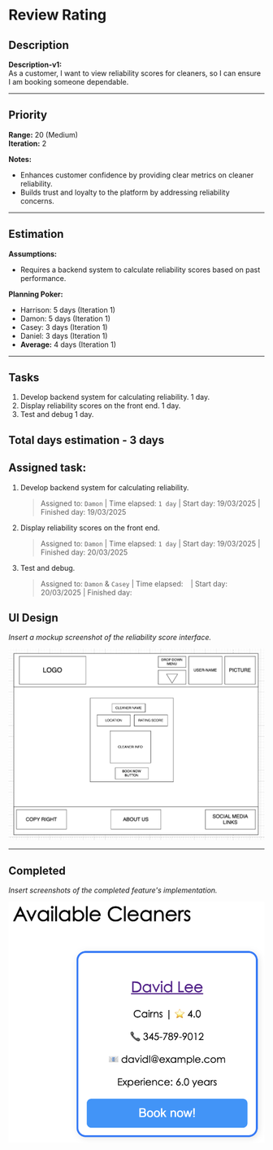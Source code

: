 # Review Rating

## Description
**Description-v1:**  
As a customer, I want to view reliability scores for cleaners, so I can ensure I am booking someone dependable.

---

## Priority
**Range:** 20 (Medium)  
**Iteration:** 2  

**Notes:**  
- Enhances customer confidence by providing clear metrics on cleaner reliability.  
- Builds trust and loyalty to the platform by addressing reliability concerns.

---

## Estimation
**Assumptions:**  
- Requires a backend system to calculate reliability scores based on past performance.  

**Planning Poker:**  
- Harrison: 5 days (Iteration 1)  
- Damon: 5 days (Iteration 1)  
- Casey: 3 days (Iteration 1)  
- Daniel: 3 days (Iteration 1)  
- **Average:** 4 days (Iteration 1)  

---

## Tasks
1. Develop backend system for calculating reliability. 1 day. 
2. Display reliability scores on the front end. 1 day.
3. Test and debug 1 day.

Total days estimation - 3 days
---

## Assigned task:
1. Develop backend system for calculating reliability.
    > Assigned to: `Damon` | Time elapsed: `1 day` | Start day: 19/03/2025  | Finished day: 19/03/2025
2. Display reliability scores on the front end.
    > Assigned to: `Damon` | Time elapsed: `1 day` | Start day: 19/03/2025 | Finished day: 20/03/2025
3. Test and debug.
    > Assigned to: `Damon` & `Casey` | Time elapsed: ` ` | Start day: 20/03/2025 | Finished day: 


## UI Design
*Insert a mockup screenshot of the reliability score interface.*

![Review rating wireframe](/iterations/images/review-rating-wireframe.png)

---

## Completed
*Insert screenshots of the completed feature's implementation.*

![Review rating](/iterations/images/review-rating.png)
